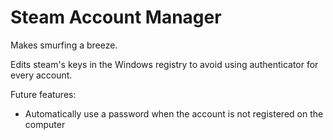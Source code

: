 # Steam Account Manager

Makes smurfing a breeze.

Edits steam's keys in the Windows registry to avoid using authenticator for every account.

Future features:
- Automatically use a password when the account is not registered on the computer
